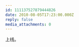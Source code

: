 ```yaml
---
id: 111137527879444826
date: 2010-08-05T17:23:00.000Z
reply: false
media_attachments: 0
---
```


上线。 ​​​​

